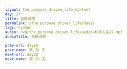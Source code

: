 ```yaml
---
layout: the_purpose_driven_life_content
day: 27
title: 战胜试探
permalink: /the_purpose_driven_life/day27
tags: hidden
audio: /wg/the_purpose_driven_life/audio/标竿人生27.mp3
audioTitle: 战胜试探

prev-url: day26
prev-name: 第 26 天
next-url: day28
next-name: 第 28 天
---
```


